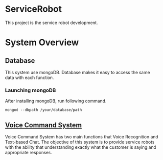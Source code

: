 # ServiceRobot

This project is the service robot development.

# System Overview

## Database
This system use mongoDB. 
Database makes it easy to access the same data with each function.

### Launching mongoDB
After installing mongoDB, run following command.
```
mongod --dbpath /your/database/path
```

## [Voice Command System](./Docs/VoiceCommand.md)
Voice Command System has two main functions that Voice Recognition and Text-based Chat.
The objective of this system is to provide service robots with the ability that understanding exactly what the customer is saying and appropriate responses.